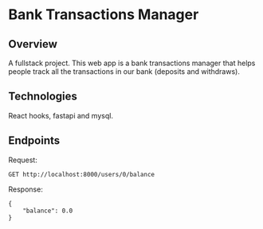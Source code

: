 # Bank Transactions Manager

## Overview

A fullstack project. This web app is a bank transactions manager that helps people track all the transactions in our bank (deposits and withdraws).

## Technologies

React hooks, fastapi and mysql.

## Endpoints

Request:

```
GET http://localhost:8000/users/0/balance
```

Response:

```
{
    "balance": 0.0
}
```

